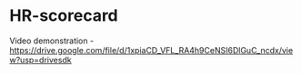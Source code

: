 # HR-scorecard

Video demonstration - https://drive.google.com/file/d/1xpiaCD_VFL_RA4h9CeNSI6DlGuC_ncdx/view?usp=drivesdk

